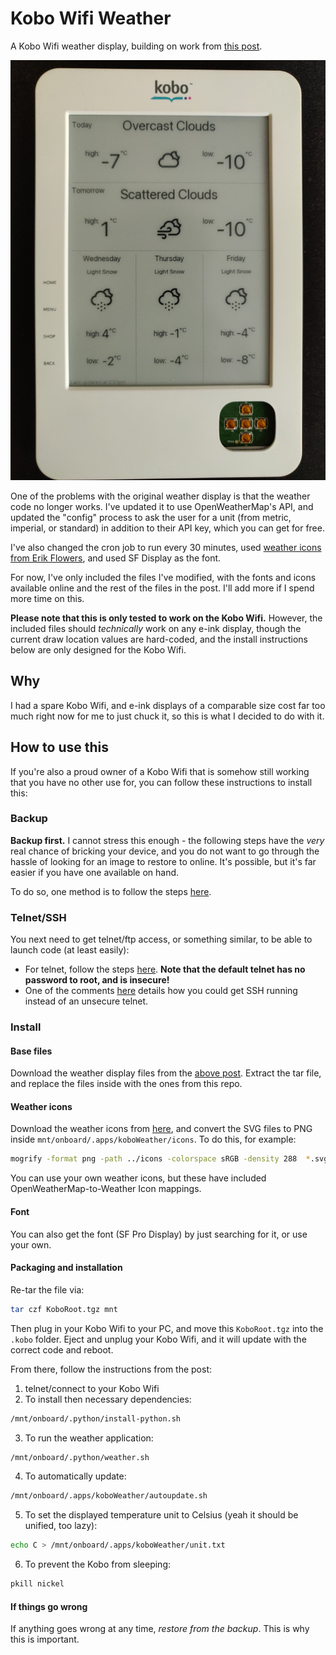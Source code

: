 # Kobo Wifi Weather

A Kobo Wifi weather display, building on work from [this post](https://www.mobileread.com/forums/showthread.php?t=194376).

![A demo of the Kobo Wifi displaying weather](./demo.jpg)

One of the problems with the original weather display is that the weather code no longer works. I've updated it to use OpenWeatherMap's API, and updated the "config" process to ask the user for a unit (from metric, imperial, or standard) in addition to their API key, which you can get for free.

I've also changed the cron job to run every 30 minutes, used [weather icons from Erik Flowers](https://erikflowers.github.io/weather-icons/), and used SF Display as the font.

For now, I've only included the files I've modified, with the fonts and icons available online and the rest of the files in the post. I'll add more if I spend more time on this.

**Please note that this is only tested to work on the Kobo Wifi.** However, the included files should *technically* work on any e-ink display, though the current draw location values are hard-coded, and the install instructions below are only designed for the Kobo Wifi.

## Why

I had a spare Kobo Wifi, and e-ink displays of a comparable size cost far too much right now for me to just chuck it, so this is what I decided to do with it.

## How to use this

If you're also a proud owner of a Kobo Wifi that is somehow still working that you have no other use for, you can follow these instructions to install this:

### Backup

**Backup first.** I cannot stress this enough - the following steps have the _very_ real chance of bricking your device, and you do not want to go through the hassle of looking for an image to restore to online. It's possible, but it's far easier if you have one available on hand.

To do so, one method is to follow the steps [here](https://wiki.mobileread.com/wiki/Kobo_WiFi_Hacking#Copying_the_micro_SD_card_on_Linux).

### Telnet/SSH

You next need to get telnet/ftp access, or something similar, to be able to launch code (at least easily):

- For telnet, follow the steps [here](https://wiki.mobileread.com/wiki/Kobo_WiFi_Hacking#Enabling_Telnet_.26_FTP). **Note that the default telnet has no password to root, and is insecure!**
- One of the comments [here](http://blog.ringerc.id.au/2011/01/enabling-telnet-and-ftp-access-to-kobo.html) details how you could get SSH running instead of an unsecure telnet.

### Install

#### Base files

Download the weather display files from the [above post](https://www.mobileread.com/forums/showthread.php?t=194376). Extract the tar file, and replace the files inside with the ones from this repo.

#### Weather icons

Download the weather icons from [here](https://erikflowers.github.io/weather-icons/), and convert the SVG files to PNG inside `mnt/onboard/.apps/koboWeather/icons`. To do this, for example:

```bash
mogrify -format png -path ../icons -colorspace sRGB -density 288  *.svg
```

You can use your own weather icons, but these have included OpenWeatherMap-to-Weather Icon mappings.

#### Font

You can also get the font (SF Pro Display) by just searching for it, or use your own.

#### Packaging and installation

Re-tar the file via:

```bash
tar czf KoboRoot.tgz mnt
```

Then plug in your Kobo Wifi to your PC, and move this `KoboRoot.tgz` into the `.kobo` folder. Eject and unplug your Kobo Wifi, and it will update with the correct code and reboot.

From there, follow the instructions from the post:

1. telnet/connect to your Kobo Wifi
2. To install then necessary dependencies:

```bash
/mnt/onboard/.python/install-python.sh
```

3. To run the weather application:

```bash
/mnt/onboard/.python/weather.sh
```

4. To automatically update:

```bash
/mnt/onboard/.apps/koboWeather/autoupdate.sh
```

5. To set the displayed temperature unit to Celsius (yeah it should be unified, too lazy):

```bash
echo C > /mnt/onboard/.apps/koboWeather/unit.txt
```

6. To prevent the Kobo from sleeping:

```bash
pkill nickel
```

#### If things go wrong

If anything goes wrong at any time, _restore from the backup_. This is why this is important.
